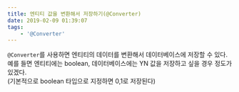 ```yaml
---
title: 엔티티 값을 변환해서 저장하기(@Converter)
date: 2019-02-09 01:39:07
tags:
    - '@Converter'
---
```


`@Converter`를 사용하면 엔티티의 데이터를 변환해서 데이터베이스에 저장할 수 있다.  
예를 들면 엔티티에는 boolean, 데이터베이스에는 YN 값을 저장하고 싶을 경우 정도가 있겠다.  
(기본적으로 boolean 타입으로 지정하면 0,1로 저장된다)  

```java

```

<!-- more -->